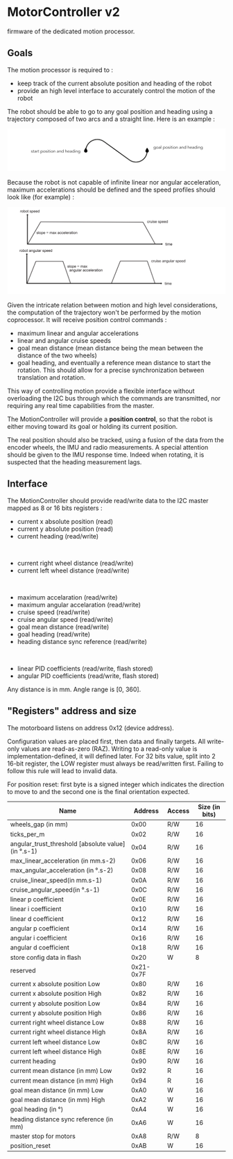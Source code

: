 # MotorController v2
firmware of the dedicated motion processor.

## Goals

The motion processor is required to :
* keep track of the current absolute position and heading of the robot
* provide an high level interface to accurately control the motion of the robot

The robot should be able to go to any goal position and heading using a trajectory composed of two arcs and a straight line.
Here is an example :

![trajectory](specs/trajectory.jpeg)

Because the robot is not capable of infinite linear nor angular acceleration, maximum accelerations should be defined and
the speed profiles should look like (for example) :

![speeds](specs/speeds.png)

Given the intricate relation between motion and high level considerations, the computation of the trajectory won't be performed by the
motion coprocessor. It will receive position control commands :
* maximum linear and angular accelerations
* linear and angular cruise speeds
* goal mean distance (mean distance being the mean between the distance of the two wheels)
* goal heading, and eventually a reference mean distance to start the rotation. This should allow for a precise synchronization between
translation and rotation.

This way of controlling motion provide a flexible interface without overloading the I2C bus through which the commands are transmitted,
nor requiring any real time capabilities from the master.

The MotionController will provide a **position control**, so that the robot is either moving toward its goal or
holding its current position.

The real position should also be tracked, using a fusion of the data from the encoder wheels, the IMU and radio measurements.
A special attention should be given to the IMU response time. Indeed when rotating, it is suspected that the heading measurement lags.

## Interface

The MotionController should provide read/write data to the I2C master mapped as 8 or 16 bits registers :

* current x absolute position (read)
* current y absolute position (read)
* current heading (read/write)

<br>

* current right wheel distance (read/write)
* current left wheel distance (read/write)

<br>

* maximum accelaration (read/write)
* maximum angular accelaration (read/write)
* cruise speed (read/write)
* cruise angular speed (read/write)
* goal mean distance (read/write)
* goal heading (read/write)
* heading distance sync reference (read/write)<br>

<br>

* linear PID coefficients (read/write, flash stored)
* angular PID coefficients (read/write, flash stored)

Any distance is in mm.
Angle range is [0, 360].

## "Registers" address and size

The motorboard listens on address 0x12 (device address).

Configuration values are placed first, then data and finally targets.
All write-only values are read-as-zero (RAZ).
Writing to a read-only value is implementation-defined, it will defined later.
For 32 bits value, split into 2 16-bit register, the LOW register must always be
read/written first. Failing to follow this rule will lead to invalid data.

For position reset: first byte is a signed integer which indicates the direction
to move to and the second one is the final orientation expected.

|Name|Address|Access|Size (in bits)|
|----|-------|------|--------------|
|wheels_gap (in mm)|0x00|R/W|16|
|ticks_per_m|0x02|R/W|16|
|angular_trust_threshold [absolute value] (in °.s-1)|0x04|R/W|16|
|max_linear_acceleration (in mm.s-2)|0x06|R/W|16|
|max_angular_acceleration (in °.s-2)|0x08|R/W|16|
|cruise_linear_speed(in mm.s-1)|0x0A|R/W|16|
|cruise_angular_speed(in °.s-1)|0x0C|R/W|16|
|linear p coefficient|0x0E|R/W|16|
|linear i coefficient|0x10|R/W|16|
|linear d coefficient|0x12|R/W|16|
|angular p coefficient|0x14|R/W|16|
|angular i coefficient|0x16|R/W|16|
|angular d coefficient|0x18|R/W|16|
|store config data in flash|0x20|W|8|
|reserved|0x21-0x7F|||
|current x absolute position Low|0x80|R/W|16|
|current x absolute position High|0x82|R/W|16|
|current y absolute position Low|0x84|R/W|16|
|current y absolute position High|0x86|R/W|16|
|current right wheel distance Low|0x88|R/W|16|
|current right wheel distance High|0x8A|R/W|16|
|current left wheel distance Low|0x8C|R/W|16|
|current left wheel distance High|0x8E|R/W|16|
|current heading|0x90|R/W|16|
|current mean distance (in mm) Low|0x92|R|16|
|current mean distance (in mm) High|0x94|R|16|
|goal mean distance (in mm) Low|0xA0|W|16|
|goal mean distance (in mm) High|0xA2|W|16|
|goal heading (in °)|0xA4|W|16|
|heading distance sync reference (in mm)|0xA6|W|16|
|master stop for motors|0xA8|R/W|8|
|position_reset|0xAB|W|16|

